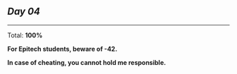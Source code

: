 *Day 04*
---

---
Total: **100%**

**For Epitech students, beware of -42.**

**In case of cheating, you cannot hold me responsible.**

